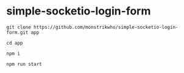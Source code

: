 # simple-socketio-login-form

```
git clone https://github.com/monstrikwho/simple-socketio-login-form.git app
```

```
cd app
```

```
npm i
```

```
npm run start
```
